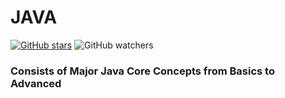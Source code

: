 # JAVA


[![GitHub stars](https://img.shields.io/github/stars/psmohammedali/JAVA)](https://github.com/psmohammedali/JAVA/stargazers) ![GitHub watchers](https://img.shields.io/github/watchers/psmohammedali/JAVA?style=flat-square)
### Consists of Major Java Core Concepts from Basics to Advanced

